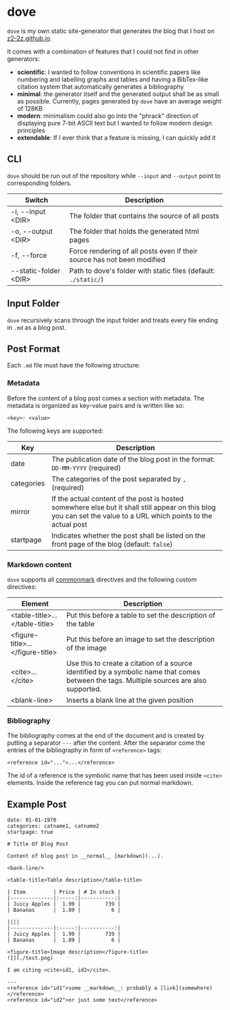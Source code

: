# dove

`dove` is my own static site-generator that generates the blog that I host on [z2-2z.github.io](https://z2-2z.github.io/).

It comes with a combination of features that I could not find in other generators:
- __scientific__: I wanted to follow conventions in scientific papers like
                  numbering and labelling graphs and tables and having a BibTex-like citation
                  system that automatically generates a bibliography
- __minimal__: the generator itself and the generated output shall be as small as possible.
               Currently, pages generated by `dove` have an average weight of 128KB
- __modern__: minimalism could also go into the "phrack" direction of displaying pure
              7-bit ASCII text but I wanted to follow modern design principles
- __extendable__: If I ever think that a feature is missing, I can quickly add it

## CLI
`dove` should be run out of the repository while `--input` and `--output` point to corresponding folders.

| Switch                | Description                                                             |
|-----------------------|-------------------------------------------------------------------------|
| -i, --input \<DIR>     | The folder that contains the source of all posts                        |
| -o, --output \<DIR>    | The folder that holds the generated html pages                          |
| -f, --force           | Force rendering of all posts even if their source has not been modified |
| --static-folder \<DIR> | Path to dove's folder with static files (default: `./static/`)          |

## Input Folder
`dove` recursively scans through the input folder and treats every file ending in `.md` as a blog post.

## Post Format
Each `.md` file must have the following structure:

### Metadata
Before the content of a blog post comes a section with metadata. The metadata is organized as key-value
pairs and is written like so:
```
<key>: <value>
```

The following keys are supported:

| Key        | Description                                                                                                                                                      |
|------------|------------------------------------------------------------------------------------------------------------------------------------------------------------------|
| date       | The publication date of the blog post in the format: `DD-MM-YYYY` (required)                                                                                     |
| categories | The categories of the post separated by `,` (required)                                                                                                           |
| mirror     | If the actual content of the post is hosted somewhere else but it shall still appear on this blog you can set the value to a URL which points to the actual post |
| startpage  | Indicates whether the post shall be listed on the front page of the blog (default: `false`)                                                                      |

### Markdown content
`dove` supports all [commonmark](https://commonmark.org/) directives and the following custom directives:

| Element                          | Description                                                                                                                               |
|----------------------------------|-------------------------------------------------------------------------------------------------------------------------------------------|
| \<table-title>...\</table-title>   | Put this before a table to set the description of the table                                                                               |
| \<figure-title>...\</figure-title> | Put this before an image to set the description of the image                                                                              |
| \<cite>...\</cite>                 | Use this to create a citation of a source identified by a symbolic name that comes between the tags. Multiple sources are also supported. |
| \<blank-line>                     | Inserts a blank line at the given position                                                                                                |

### Bibliography
The bibliography comes at the end of the document and is created by putting a separator `---` after the content.
After the separator come the entries of the bibliography in form of `<reference>` tags:
```
<reference id="...">...</reference>
```
The id of a reference is the symbolic name that has been used inside `<cite>` elements. Inside the reference tag you can put
normal markdown.

## Example Post
```
date: 01-01-1970
categories: catname1, catname2
startpage: true

# Title Of Blog Post

Content of blog post in __normal__ [markdown](...).

<bank-line/>

<table-title>Table description</table-title>

| Item         | Price | # In stock |
|--------------|:-----:|-----------:|
| Juicy Apples |  1.99 |        739 |
| Bananas      |  1.89 |          6 |

||||
|--------------|:-----:|-----------:|
| Juicy Apples |  1.99 |        739 |
| Bananas      |  1.89 |          6 |

<figure-title>Image description</figure-title>
![](./test.png)

I am citing <cite>id1, id2</cite>.

---
<reference id="id1">some __markdown__: probably a [link](somewhere)</reference>
<reference id="id2">or just some text</reference>
```


